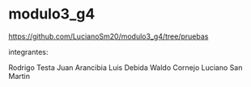 # modulo3_g4

https://github.com/LucianoSm20/modulo3_g4/tree/pruebas

integrantes:

Rodrigo Testa
Juan Arancibia
Luis Debida
Waldo Cornejo
Luciano San Martin

